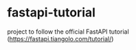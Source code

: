 # fastapi-tutorial
project to follow the official FastAPI tutorial (https://fastapi.tiangolo.com/tutorial/)
